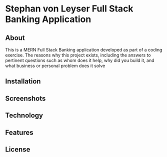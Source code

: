 # Stephan von Leyser Full Stack Banking Application

## About
This is a MERN Full Stack Banking application developed as part of a coding exercise.
The reasons why this project exists, including the answers to pertinent questions such as whom does it help, why did you build it, and what business or personal problem does it solve

## Installation

## Screenshots
## Technology
## Features
## License 


